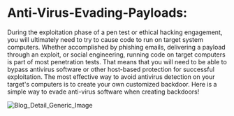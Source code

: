 # Anti-Virus-Evading-Payloads:

During the exploitation phase of a pen test or ethical hacking engagement, you will ultimately need to try to cause code to run on target system computers. Whether accomplished by phishing emails, delivering a payload through an exploit, or social engineering, running code on target computers is part of most penetration tests. That means that you will need to be able to bypass antivirus software or other host-based protection for successful exploitation. The most effective way to avoid antivirus detection on your target's computers is to create your own customized backdoor. Here is a simple way to evade anti-virus software when creating backdoors!

![Blog_Detail_Generic_Image](https://user-images.githubusercontent.com/72598486/150626168-579a22d1-efe0-4a79-8291-9b39b835055a.jpg)
